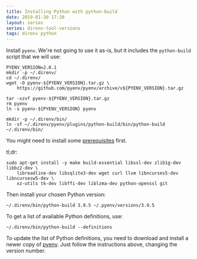 ```yaml
---
title: Installing Python with python-build
date: 2019-01-30 17:20
layout: series
series: direnv-tool-versions
tags: direnv python
---
```


Install `pyenv`. We're not going to use it as-is, but it includes the `python-build` script that we will use:

    PYENV_VERSION=2.0.1
    mkdir -p ~/.direnv/
    cd ~/.direnv/
    wget -O pyenv-${PYENV_VERSION}.tar.gz \
        https://github.com/pyenv/pyenv/archive/v${PYENV_VERSION}.tar.gz

    tar -xzvf pyenv-${PYENV_VERSION}.tar.gz
    rm pyenv
    ln -s pyenv-${PYENV_VERSION} pyenv

    mkdir -p ~/.direnv/bin/
    ln -sf ~/.direnv/pyenv/plugins/python-build/bin/python-build ~/.direnv/bin/

You might need to install some [prerequisites](https://github.com/pyenv/pyenv/wiki/common-build-problems) first.

tl;dr:

    sudo apt-get install -y make build-essential libssl-dev zlib1g-dev libbz2-dev \
        libreadline-dev libsqlite3-dev wget curl llvm libncurses5-dev libncursesw5-dev \
        xz-utils tk-dev libffi-dev liblzma-dev python-openssl git

Then install your chosen Python version:

    ~/.direnv/bin/python-build 3.9.5 ~/.pyenv/versions/3.9.5

To get a list of available Python definitions, use:

    ~/.direnv/bin/python-build --definitions

To update the list of Python definitions, you need to download and
install a newer copy of [pyenv](https://github.com/pyenv/pyenv). Just
follow the instructions above, changing the version number.
